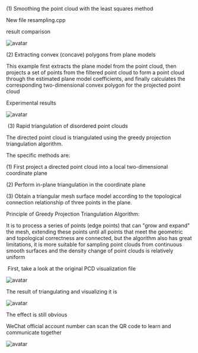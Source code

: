  (1) Smoothing the point cloud with the least squares method 

 New file resampling.cpp 

 result comparison 

 ![avatar]( 976394-20170303163421282-362220584.png) 

 (2) Extracting convex (concave) polygons from plane models 

 This example first extracts the plane model from the point cloud, then projects a set of points from the filtered point cloud to form a point cloud through the estimated plane model coefficients, and finally calculates the corresponding two-dimensional convex polygon for the projected point cloud 

 Experimental results 

 ![avatar]( 976394-20170303170408141-2093172829.png) 

  (3) Rapid triangulation of disordered point clouds 

 The directed point cloud is triangulated using the greedy projection triangulation algorithm. 

 The specific methods are: 

 (1) First project a directed point cloud into a local two-dimensional coordinate plane 

 (2) Perform in-plane triangulation in the coordinate plane 

 (3) Obtain a triangular mesh surface model according to the topological connection relationship of three points in the plane. 

 Principle of Greedy Projection Triangulation Algorithm: 

 It is to process a series of points (edge points) that can "grow and expand" the mesh, extending these points until all points that meet the geometric and topological correctness are connected, but the algorithm also has great limitations, it is more suitable for sampling point clouds from continuous smooth surfaces and the density change of point clouds is relatively uniform 

  First, take a look at the original PCD visualization file 

 ![avatar]( 976394-20170322115940361-132256953.png) 

 The result of triangulating and visualizing it is 

 ![avatar]( 976394-20170322120009315-1385092394.png) 

 The effect is still obvious 

 WeChat official account number can scan the QR code to learn and communicate together 

 ![avatar]( 976394-20170303135500376-706958186.jpg) 

